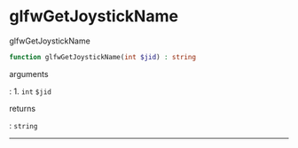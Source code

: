 # glfwGetJoystickName
glfwGetJoystickName

```php
function glfwGetJoystickName(int $jid) : string
```

arguments

:    1. `int` `$jid` 

returns

:    `string` 

---
     